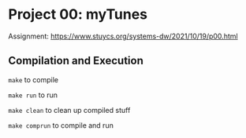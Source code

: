 # Project 00: myTunes
Assignment: https://www.stuycs.org/systems-dw/2021/10/19/p00.html

## Compilation and Execution
`make` to compile

`make run` to run

`make clean` to clean up compiled stuff

`make comprun` to compile and run
